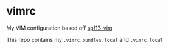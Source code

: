 # vimrc

My VIM configuration based off [spf13-vim](https://github.com/techgaun/spf13-vim)

This repo contains my `.vimrc.bundles.local` and `.vimrc.local`
